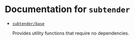 # Documentation for `subtender`

- [`subtender/base`](base.md)

    Provides utility functions that require no dependencies.
